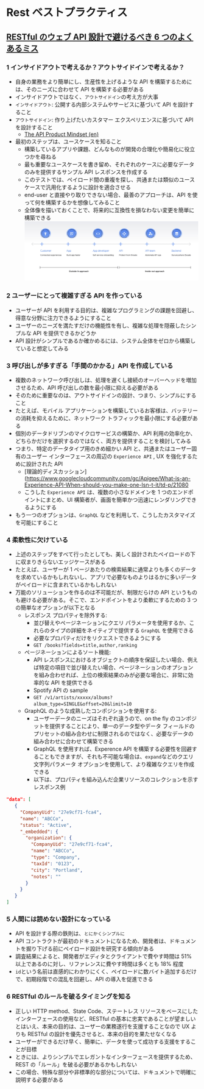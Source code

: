 # Rest ベストプラクティス

## [RESTful のウェブ API 設計で避けるべき 6 つのよくあるミス](https://cloud.google.com/blog/ja/products/api-management/restful-web-api-design-best-practices/?hl=ja)

### 1 インサイドアウトで考えるか？アウトサイドインで考えるか？

- 自身の業務をより簡単にし、生産性を上げるような API を構築するためには、そのニーズに合わせて API を構築する必要がある
- インサイドアウトではなく、`アウトサイドイン`の考え方が大事
- `インサイドアウト`: 公開する内部システムやサービスに基づいて API を設計すること
- `アウトサイドイン`: 作り上げたいカスタマー エクスペリエンスに基づいて API を設計すること
  - [The API Product Mindset (en)](https://cloud.google.com/files/apigee/apigee-api-product-mindset-ebook.pdf)
- 最初のステップは、ユースケースを知ること
  - 構築しているアプリや課題、どんなものが開発の合理化や簡易化に役立つかを尋ねる
  - 最も重要なユースケースを書き留め、それぞれのケースに必要なデータのみを提供するサンプル API レスポンスを作成する
  - このテストでは、ペイロード間の重複を探し、共通または類似のユースケースで汎用化するように設計を適合させる
  - end-user と直接やり取りできない場合、最善のアプローチは、API を使って何を構築するかを想像してみること
  - 全体像を描いておくことで、将来的に互換性を損なわない変更を簡単に構築できる
    ![inside-out / outside-in](https://github.com/hiromaily/documents/raw/main/images/1_RESTful_inside_out.jpg "inside-out / outside-in")

### 2 ユーザーにとって複雑すぎる API を作っている

- ユーザーが API を利用する目的は、複雑なプログラミングの課題を回避し、得意な分野に注力できるようにすること
- ユーザーのニーズを満たすだけの機能性を有し、複雑な処理を隠蔽したシンプルな API を提供できるかどうか
- API 設計がシンプルであるか確かめるには、システム全体をゼロから構築していると想定してみる

### 3 呼び出しが多すぎる「手間のかかる」API を作成している

- 複数のネットワーク呼び出しは、処理を遅くし接続のオーバーヘッドを増加させるため、API 呼び出しの数を最小限に抑える必要がある
- そのために重要なのは、アウトサイドインの設計、つまり、シンプルにすること
- たとえば、モバイル アプリケーションを構築しているお客様は、バッテリーの消耗を抑えるために、ネットワーク トラフィックを最小限にする必要がある
- 個別のデータドリブンのマイクロサービスの構築か、API 利用の効率化か、どちらかだけを選択するのではなく、両方を提供することを検討してみる
- つまり、特定のデータタイプ用のきめ細かい API と、共通またはユーザー固有のユーザー インターフェースの周辺の `Experience API` , UX を強化するために設計された API
  - [理論的ディスカッション](<https://www.googlecloudcommunity.com/gc/Apigee/What-is-an-Experience-API-When-should-you-make-one-Isn-t-it/td-p/21080>
  - こうした `Experience API` は、複数の小さなドメインを 1 つのエンドポイントにまとめ、UI 構築者が、画面を簡単かつ迅速にレンダリングできるようにする
- もう一つのオプションは、`GraphQL` などを利用して、こうしたカスタマイズを可能にすること

### 4 柔軟性に欠けている

- 上述のステップをすべて行ったとしても、美しく設計されたペイロードの下に収まりきらないエッジケースがある
- たとえば、ユーザーが 1 ページあたりの検索結果に通常よりも多くのデータを求めているかもしれないし、アプリで必要なものよりはるかに多いデータがペイロードに含まれているかもしれない
- 万能のソリューションを作るのは不可能だが、制限だらけの API というものも避ける必要がある。そこで、エンドポイントをより柔軟にするための 3 つの簡単なオプションが以下となる
  - レスポンス プロパティを除外する:
    - 並び替えやページネーションにクエリ パラメータを使用するか、これらのタイプの詳細をネイティブで提供する `GraphQL` を使用できる
    - 必要なプロパティだけをリクエストできるようにする
    - `GET /books?fields=title,author,ranking`
  - ページネーションによるソート機能:
    - API レスポンスにおけるオブジェクトの順序を保証したい場合、例えば特定の項目で並び替えたい場合、ページネーションのオプションを組み合わせれば、上位の検索結果のみが必要な場合に、非常に効率的な API を提供できる
    - Spotify API の sample
    - `GET /v1/artists/xxxxx/albums?album_type=SINGLE&offset=20&limit=10`
  - GraphQL のような成熟したコンポジションを使用する:
    - ユーザーデータのニーズはそれぞれ違うので、on the fly のコンポジットを提供することにより、単一のデータ型やデータ フィールドのプリセットの組み合わせに制限されるのではなく、必要なデータの組み合わせに合わせて構築できる
    - GraphQL を使用すれば、Experence API を構築する必要性を回避することもできますが、それも不可能な場合は、`expand`などのクエリ文字列パラメータ オプションを使用して、より複雑なクエリを作成できる
    - 以下は、プロパティを組み込んだ企業リソースのコレクションを示すレスポンス例

```json
"data": [
   {
     "CompanyUid": "27e9cf71-fca4",
     "name": "ABCCo",
     "status": "Active",
     "_embedded": {
       "organization": {
         "CompanyUid": "27e9cf71-fca4",
         "name": "ABCCo",
         "type": "Company",
         "taxId": "0123",
         "city": "Portland",
         "notes": ""
       }
     }
   }
]
```

### 5 人間には読めない設計になっている

- API を設計する際の鉄則は、`とにかくシンプルに`
- API コントラクトが最初のドキュメントになるため、開発者は、ドキュメントを掘り下げる前にペイロード設計を研究する傾向がある
- 調査結果によると、開発者がエディタとクライアントで費やす時間は 51% 以上であるのに対し、リファレンスに費やす時間は多くとも 18% 程度
- `id`という名前は直感的にわかりにくく、ペイロードに数バイト追加するだけで、初期段階での混乱を回避し、API の導入を促進できる

### 6 RESTful のルールを破るタイミングを知る

- 正しい HTTP method、State Code、ステートレス リソースをベースにしたインターフェースの使用など、RESTful の基本に忠実であることが望ましいとはいえ、本来の目的は、ユーザーの業務遂行を支援することなので UX よりも RESTful の設計を優先させると、本来の目的を果たせなくなる
- ユーザーができるだけ早く、簡単に、データを使って成功する支援をすることが目標
- ときには、よりシンプルでエレガントなインターフェースを提供するため、REST の「ルール」を破る必要があるかもしれない
- この場合、特殊な部分や非標準的な部分については、ドキュメントで明確に説明する必要がある
